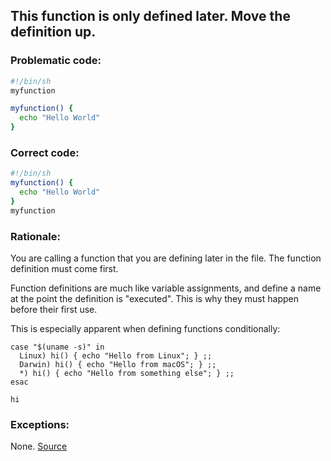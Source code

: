## This function is only defined later. Move the definition up.

### Problematic code:

```sh
#!/bin/sh
myfunction

myfunction() {
  echo "Hello World"
}
```

### Correct code:

```sh
#!/bin/sh
myfunction() {
  echo "Hello World"
}
myfunction
```

### Rationale:

You are calling a function that you are defining later in the file. The function definition must come first.

Function definitions are much like variable assignments, and define a name at the point the definition is "executed". This is why they must happen before their first use.

This is especially apparent when defining functions conditionally:

```
case "$(uname -s)" in
  Linux) hi() { echo "Hello from Linux"; } ;;
  Darwin) hi() { echo "Hello from macOS"; } ;;
  *) hi() { echo "Hello from something else"; } ;;
esac

hi
```


### Exceptions:

None. 
[Source](https://github.com/koalaman/shellcheck/wiki/SC2218)

